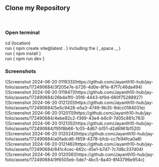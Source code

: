 
<h2> Clone my Repository </h2>
<br>
<h3>Open terminal</h3>
<p>cd (location)<br>
run { npm create vite@latest . } including the ( _space ._ ) <br>
run { npm install } <br>
run { npm run dev } </p>
<h3>Screenshots</h3>
![Screenshot 2024-06-20 011933](https://github.com/Jayanth10-hub/jay-folio/assets/172490684/3f205e7e-b726-4d0e-8f1e-87f7c46da494) <br>
![Screenshot 2024-06-20 011947](https://github.com/Jayanth10-hub/jay-folio/assets/172490684/26b4e1f0-35f6-4443-bf9d-680f75288927) <br>
![Screenshot 2024-06-20 012120](https://github.com/Jayanth10-hub/jay-folio/assets/172490684/5e5c9428-e5a3-4749-9b35-9dcc0184031e) <br>
![Screenshot 2024-06-20 012011](https://github.com/Jayanth10-hub/jay-folio/assets/172490684/4ebe82c2-f369-43e4-b6c9-7d05c881c763) <br>
![Screenshot 2024-06-20 012135](https://github.com/Jayanth10-hub/jay-folio/assets/172490684/f95f8b66-1c05-4d67-b151-d2d6961b1520) <br>
![Screenshot 2024-06-20 012024](https://github.com/Jayanth10-hub/jay-folio/assets/172490684/a0fadcd6-f859-4378-bfcb-cc7b94fca0a8) <br>
![Screenshot 2024-06-20 012146](https://github.com/Jayanth10-hub/jay-folio/assets/172490684/841c4cec-662c-45e1-b7d7-7c7d8c337d04) <br>
![Screenshot 2024-06-20 012056](https://github.com/Jayanth10-hub/jay-folio/assets/172490684/9f6505eb-5de7-4bc5-8a40-8f43796e954c) <br>



